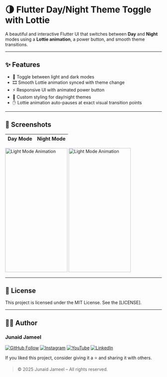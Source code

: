 # 🌗 Flutter Day/Night Theme Toggle with Lottie

A beautiful and interactive Flutter UI that switches between **Day** and **Night** modes using a **Lottie animation**, a power button, and smooth theme transitions.

---

## ✨ Features

- 🔄 Toggle between light and dark modes
- 🎞️ Smooth Lottie animation synced with theme change
- ⚡ Responsive UI with animated power button
- 🎨 Custom styling for day/night themes
- ✋ Lottie animation auto-pauses at exact visual transition points




---

## 📸 Screenshots

| Day Mode | Night Mode |
|----------|------------|

<img src="https://github.com/user-attachments/assets/e5267117-38c0-4a51-9be9-dc7255d480a0" width="200" height="400" alt="Light Mode Animation"/>

<img src="https://github.com/user-attachments/assets/f7d3894b-e49b-42bf-bb52-a4011905b488" width="200" height="400" alt="Light Mode Animation"/>


---

## 📜 License

This project is licensed under the MIT License. See the [LICENSE].

---

## 🧑‍💻 Author

### Junaid Jameel

<p align="left">
  <a href="https://github.com/JunaidJameel"><img src="https://img.shields.io/badge/GitHub-Follow-blue?logo=github" alt="GitHub Follow"/></a>
  <a href="https://www.instagram.com/junaid_jamel/?igsh=YW44MGk4OHQ5M2Mx"><img src="https://img.shields.io/badge/Instagram-Follow-e4405f?logo=instagram" alt="Instagram"/></a>
  <a href="https://www.youtube.com/@JunaidJameel"><img src="https://img.shields.io/badge/YouTube-Subscribe-ff0000?logo=youtube" alt="YouTube"/></a>
  <a href="https://www.linkedin.com/in/junaidjameel"><img src="https://img.shields.io/badge/LinkedIn-Connect-0077B5?logo=linkedin" alt="LinkedIn"/></a>
</p>

If you liked this project, consider giving it a ⭐ and sharing it with others.

> © 2025 Junaid Jameel – All rights reserved.
